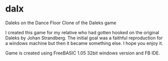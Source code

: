 # dalx

Daleks on the Dance Floor
Clone of the Daleks game

I created this game for my relative who had gotten hooked on the original Daleks by Johan Strandberg. The initial goal was a faithful reproduction for a windows machine but then it became something else. I hope you enjoy it.

Game is created using FreeBASIC 1.05 32bit windows version and FB IDE.
